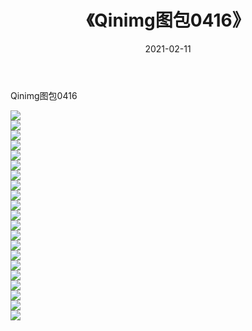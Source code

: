 ﻿---
layout: post
title:  《Qinimg图包0416》
date:   2021-02-11
img: http://imgx.orgx.ga/Qinimg图包/Qinimg图包0416/000.jpg
categories: [美女, 清纯, 唯美]
---

Qinimg图包0416

 ![](http://imgx.orgx.ga/Qinimg图包/Qinimg图包0416/001.jpg) <br>![](http://imgx.orgx.ga/Qinimg图包/Qinimg图包0416/002.jpg) <br>![](http://imgx.orgx.ga/Qinimg图包/Qinimg图包0416/003.jpg) <br>![](http://imgx.orgx.ga/Qinimg图包/Qinimg图包0416/004.jpg) <br>![](http://imgx.orgx.ga/Qinimg图包/Qinimg图包0416/005.jpg) <br>![](http://imgx.orgx.ga/Qinimg图包/Qinimg图包0416/006.jpg) <br>![](http://imgx.orgx.ga/Qinimg图包/Qinimg图包0416/007.jpg) <br>![](http://imgx.orgx.ga/Qinimg图包/Qinimg图包0416/008.jpg) <br>![](http://imgx.orgx.ga/Qinimg图包/Qinimg图包0416/009.jpg) <br>![](http://imgx.orgx.ga/Qinimg图包/Qinimg图包0416/010.jpg) <br>![](http://imgx.orgx.ga/Qinimg图包/Qinimg图包0416/011.jpg) <br>![](http://imgx.orgx.ga/Qinimg图包/Qinimg图包0416/012.jpg) <br>![](http://imgx.orgx.ga/Qinimg图包/Qinimg图包0416/013.jpg) <br>![](http://imgx.orgx.ga/Qinimg图包/Qinimg图包0416/014.jpg) <br>![](http://imgx.orgx.ga/Qinimg图包/Qinimg图包0416/015.jpg) <br>![](http://imgx.orgx.ga/Qinimg图包/Qinimg图包0416/016.jpg) <br>![](http://imgx.orgx.ga/Qinimg图包/Qinimg图包0416/017.jpg) <br>![](http://imgx.orgx.ga/Qinimg图包/Qinimg图包0416/018.jpg) <br>![](http://imgx.orgx.ga/Qinimg图包/Qinimg图包0416/019.jpg) <br>![](http://imgx.orgx.ga/Qinimg图包/Qinimg图包0416/020.jpg) <br>![](http://imgx.orgx.ga/Qinimg图包/Qinimg图包0416/021.jpg) <br>